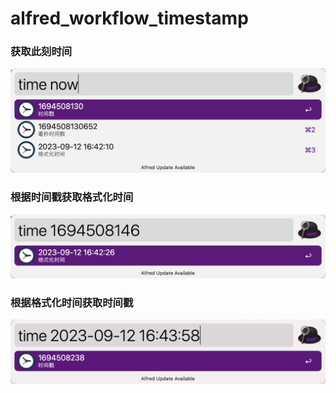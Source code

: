 # alfred_workflow_timestamp

### 获取此刻时间
![img.png](img/img.png)


### 根据时间戳获取格式化时间
![img_1.png](img/img_1.png)


### 根据格式化时间获取时间戳
![img_2.png](img/img_2.png)